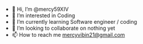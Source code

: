 - 👋 Hi, I’m @mercy59XIV
- 👀 I’m interested in Coding
- 🌱 I’m currently learning Software engineer / coding
- 💞️ I’m looking to collaborate on nothing yet
- 📫 How to reach me mercyvibin21@gmail.com

<!---
mercy59XIV/mercy59XIV is a ✨ special ✨ repository because its `README.md` (this file) appears on your GitHub profile.
You can click the Preview link to take a look at your changes.
--->
